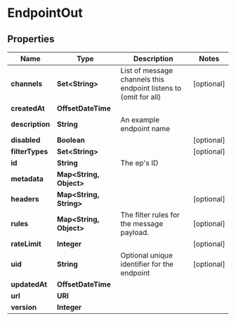 

# EndpointOut


## Properties

Name | Type | Description | Notes
------------ | ------------- | ------------- | -------------
**channels** | **Set&lt;String&gt;** | List of message channels this endpoint listens to (omit for all) |  [optional]
**createdAt** | **OffsetDateTime** |  | 
**description** | **String** | An example endpoint name | 
**disabled** | **Boolean** |  |  [optional]
**filterTypes** | **Set&lt;String&gt;** |  |  [optional]
**id** | **String** | The ep&#39;s ID | 
**metadata** | **Map&lt;String, Object&gt;** |  | 
**headers** | **Map&lt;String, String&gt;** |  |  [optional]
**rules** | **Map&lt;String, Object&gt;** | The filter rules for the message payload. |  [optional]
**rateLimit** | **Integer** |  |  [optional]
**uid** | **String** | Optional unique identifier for the endpoint |  [optional]
**updatedAt** | **OffsetDateTime** |  | 
**url** | **URI** |  | 
**version** | **Integer** |  | 



